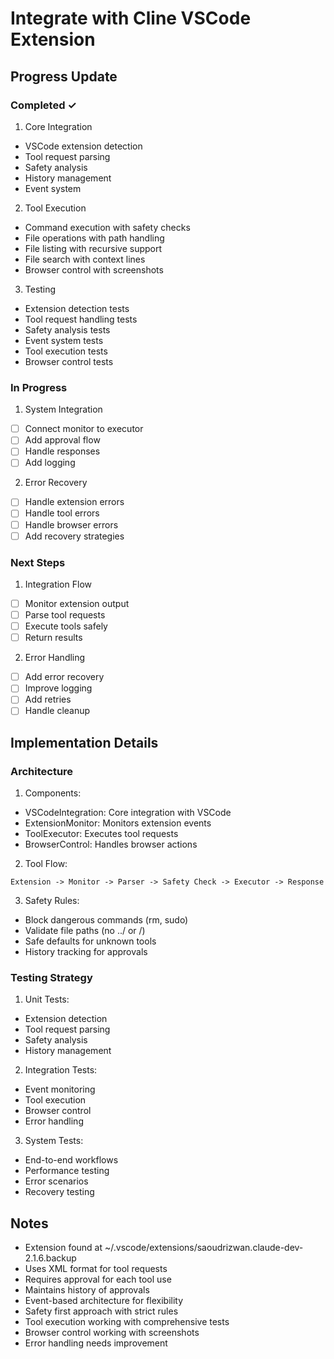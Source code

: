 # Integrate with Cline VSCode Extension

## Progress Update

### Completed ✓
1. Core Integration
- VSCode extension detection
- Tool request parsing
- Safety analysis
- History management
- Event system

2. Tool Execution
- Command execution with safety checks
- File operations with path handling
- File listing with recursive support
- File search with context lines
- Browser control with screenshots

3. Testing
- Extension detection tests
- Tool request handling tests
- Safety analysis tests
- Event system tests
- Tool execution tests
- Browser control tests

### In Progress
1. System Integration
- [ ] Connect monitor to executor
- [ ] Add approval flow
- [ ] Handle responses
- [ ] Add logging

2. Error Recovery
- [ ] Handle extension errors
- [ ] Handle tool errors
- [ ] Handle browser errors
- [ ] Add recovery strategies

### Next Steps
1. Integration Flow
- [ ] Monitor extension output
- [ ] Parse tool requests
- [ ] Execute tools safely
- [ ] Return results

2. Error Handling
- [ ] Add error recovery
- [ ] Improve logging
- [ ] Add retries
- [ ] Handle cleanup

## Implementation Details

### Architecture
1. Components:
- VSCodeIntegration: Core integration with VSCode
- ExtensionMonitor: Monitors extension events
- ToolExecutor: Executes tool requests
- BrowserControl: Handles browser actions

2. Tool Flow:
```
Extension -> Monitor -> Parser -> Safety Check -> Executor -> Response
```

3. Safety Rules:
- Block dangerous commands (rm, sudo)
- Validate file paths (no ../ or /)
- Safe defaults for unknown tools
- History tracking for approvals

### Testing Strategy
1. Unit Tests:
- Extension detection
- Tool request parsing
- Safety analysis
- History management

2. Integration Tests:
- Event monitoring
- Tool execution
- Browser control
- Error handling

3. System Tests:
- End-to-end workflows
- Performance testing
- Error scenarios
- Recovery testing

## Notes
- Extension found at ~/.vscode/extensions/saoudrizwan.claude-dev-2.1.6.backup
- Uses XML format for tool requests
- Requires approval for each tool use
- Maintains history of approvals
- Event-based architecture for flexibility
- Safety first approach with strict rules
- Tool execution working with comprehensive tests
- Browser control working with screenshots
- Error handling needs improvement
